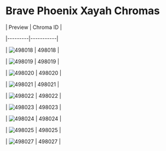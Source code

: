 # Brave Phoenix Xayah Chromas


| Preview | Chroma ID |

|---------|-----------|

| ![498018](https://raw.communitydragon.org/latest/plugins/rcp-be-lol-game-data/global/default/v1/champion-chroma-images/498/498018.png) | 498018 |

| ![498019](https://raw.communitydragon.org/latest/plugins/rcp-be-lol-game-data/global/default/v1/champion-chroma-images/498/498019.png) | 498019 |

| ![498020](https://raw.communitydragon.org/latest/plugins/rcp-be-lol-game-data/global/default/v1/champion-chroma-images/498/498020.png) | 498020 |

| ![498021](https://raw.communitydragon.org/latest/plugins/rcp-be-lol-game-data/global/default/v1/champion-chroma-images/498/498021.png) | 498021 |

| ![498022](https://raw.communitydragon.org/latest/plugins/rcp-be-lol-game-data/global/default/v1/champion-chroma-images/498/498022.png) | 498022 |

| ![498023](https://raw.communitydragon.org/latest/plugins/rcp-be-lol-game-data/global/default/v1/champion-chroma-images/498/498023.png) | 498023 |

| ![498024](https://raw.communitydragon.org/latest/plugins/rcp-be-lol-game-data/global/default/v1/champion-chroma-images/498/498024.png) | 498024 |

| ![498025](https://raw.communitydragon.org/latest/plugins/rcp-be-lol-game-data/global/default/v1/champion-chroma-images/498/498025.png) | 498025 |

| ![498027](https://raw.communitydragon.org/latest/plugins/rcp-be-lol-game-data/global/default/v1/champion-chroma-images/498/498027.png) | 498027 |
